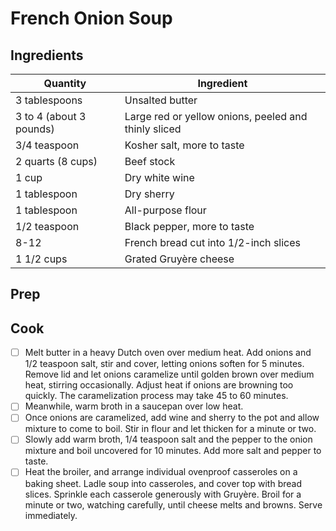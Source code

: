 # French Onion Soup

## Ingredients
| Quantity | Ingredient |
| --- | --- |
| 3 tablespoons | Unsalted butter |
| 3 to 4 (about 3 pounds) | Large red or yellow onions, peeled and thinly sliced |
| 3/4 teaspoon | Kosher salt, more to taste |
| 2 quarts (8 cups) | Beef stock |
| 1 cup | Dry white wine |
| 1 tablespoon | Dry sherry |
| 1 tablespoon | All-purpose flour |
| 1/2 teaspoon | Black pepper, more to taste |
| 8-12 | French bread cut into 1/2-inch slices |
| 1 1/2 cups | Grated Gruyère cheese |

## Prep

## Cook
- [ ] Melt butter in a heavy Dutch oven over medium heat. Add onions and 1/2 teaspoon salt, stir and cover, letting onions soften for 5 minutes. Remove lid and let onions caramelize until golden brown over medium heat, stirring occasionally. Adjust heat if onions are browning too quickly. The caramelization process may take 45 to 60 minutes.
- [ ] Meanwhile, warm broth in a saucepan over low heat.
- [ ] Once onions are caramelized, add wine and sherry to the pot and allow mixture to come to boil. Stir in flour and let thicken for a minute or two.
- [ ] Slowly add warm broth, 1/4 teaspoon salt and the pepper to the onion mixture and boil uncovered for 10 minutes. Add more salt and pepper to taste.
- [ ] Heat the broiler, and arrange individual ovenproof casseroles on a baking sheet. Ladle soup into casseroles, and cover top with bread slices. Sprinkle each casserole generously with Gruyère. Broil for a minute or two, watching carefully, until cheese melts and browns. Serve immediately.

